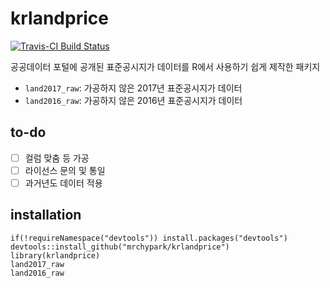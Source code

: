 # krlandprice

[![Travis-CI Build Status](https://travis-ci.org/mrchypark/krlandprice.svg?branch=master)](https://travis-ci.org/mrchypark/krlandprice)

공공데이터 포털에 공개된 표준공시지가 데이터를
R에서 사용하기 쉽게 제작한 패키지

* `land2017_raw`: 가공하지 않은 2017년 표준공시지가 데이터
* `land2016_raw`: 가공하지 않은 2016년 표준공시지가 데이터

## to-do

* [ ] 컬럼 맞춤 등 가공
* [ ] 라이선스 문의 및 통일
* [ ] 과거년도 데이터 적용

## installation

```
if(!requireNamespace("devtools")) install.packages("devtools")
devtools::install_github("mrchypark/krlandprice")
library(krlandprice)
land2017_raw
land2016_raw
```
